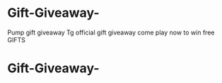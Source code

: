 # Gift-Giveaway-
Pump gift giveaway Tg official gift giveaway come play now to win free GIFTS
# Gift-Giveaway-
